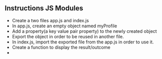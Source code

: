 
Instructions JS Modules
------------------------
- Create a two files app.js and index.js
- In app.js, create an empty object named myProfile
- Add a property(a key value pair property) to the newly created object
- Export the object in order to be reused in another file.
- In index.js, import the exported file from the app.js in order to use it.
- Create a function to display the result/outcome
- 